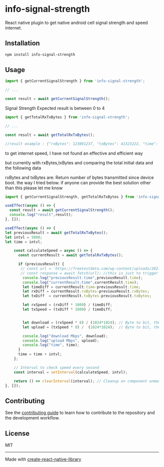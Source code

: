 # info-signal-strength

React native plugin to get native android cell signal strength and speed internet.

## Installation

```sh
npm install info-signal-strength
```

## Usage

```js
import { getCurrentSignalStrength } from 'info-signal-strength';

// ...

const result = await getCurrentSignalStrength();
```

Signal Strength Expected result is between 0 to 4


```js
import { getTotalRxTxBytes } from 'info-signal-strength';

// ...

const result = await getTotalRxTxBytes();

//result example : {"rxBytes": 123891237, "txBytes": 41323222, "time": 1453432323}
```

to get internet speed, I have not found an effective and efficient way

but currently with rxBytes,txBytes and comparing the total initial data and the following data

rxBytes and txBytes are:
Return number of bytes transmitted since device boot.
the way I tried below. if anyone can provide the best solution other than this please let me know

```js
import { getCurrentSignalStrength, getTotalRxTxBytes } from 'info-signal-strength';

useEffect(async () => {
  const result = await getCurrentSignalStrength();
  console.log("result",result);
}, []);

useEffect(async () => {
let previousResult = await getTotalRxTxBytes();
let intvl = 5000;
let time = intvl;

    const calculateSpeed = async () => {
      const currentResult = await getTotalRxTxBytes();

      if (previousResult) {
       // const url = 'https://freetestdata.com/wp-content/uploads/2021/09/1-MB-DOC.doc'; //this is just to trigger data movement, delete this, it will crash
       // const response = await fetch(url); //this is just to trigger data movement, delete this, it will crash
        console.log("previousResult.time",previousResult.time);
        console.log("currentResult.time",currentResult.time);
        let timeDiff = currentResult.time-previousResult.time;
        let rxDiff = currentResult.rxBytes-previousResult.rxBytes;
        let txDiff  = currentResult.txBytes-previousResult.txBytes;

        let rxSpeed = (rxDiff * 1000) / timeDiff;
        let txSpeed = (txDiff * 1000) / timeDiff;


        let download = (rxSpeed * 8) / (1024*1024); // Byte to bit, then to megabit
        let upload = (txSpeed * 8) /  (1024*1024);  // Byte to bit, then to megabit

        console.log("download Mbps", download);
        console.log("upload Mbps", upload);
        console.log("time", time);
      }
      time = time + intvl;
    };

    // Interval to check speed every second
    const interval = setInterval(calculateSpeed, intvl);

    return () => clearInterval(interval); // Cleanup on component unmount
}, []);

```




## Contributing

See the [contributing guide](CONTRIBUTING.md) to learn how to contribute to the repository and the development workflow.

## License

MIT

---

Made with [create-react-native-library](https://github.com/callstack/react-native-builder-bob)
